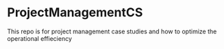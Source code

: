 # ProjectManagementCS
This repo is for project management case studies and how to optimize the operational effieciency
